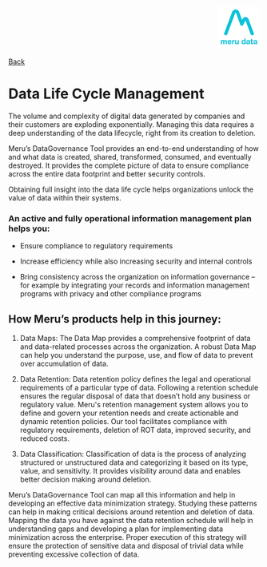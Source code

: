 <p align="Right">
  <img width="85" height="85" src="../../Media/Images/Logos/Merudata_Logo1.png">
</p>

[Back](../../Products.md)

# Data Life Cycle Management 

The volume and complexity of digital data generated by companies and their customers are exploding exponentially. Managing this data requires a deep understanding of the data lifecycle, right from its creation to deletion.  

Meru’s DataGovernance Tool provides an end-to-end understanding of how and what data is created, shared, transformed, consumed, and eventually destroyed. It provides the complete picture of data to ensure compliance across the entire data footprint and better security controls.  

Obtaining full insight into the data life cycle helps organizations unlock the value of data within their systems. 

### An active and fully operational information management plan helps you: 

- Ensure compliance to regulatory requirements 

- Increase efficiency while also increasing security and internal controls 

- Bring consistency across the organization on information governance – for example by integrating your records and information management programs with privacy and other compliance programs 

## How Meru’s products help in this journey: 

1. Data Maps: The Data Map provides a comprehensive footprint of data and data-related processes across the organization. A robust Data Map can help you understand the purpose, use, and flow of data to prevent over accumulation of data. 

2. Data Retention: Data retention policy defines the legal and operational requirements of a particular type of data. Following a retention schedule ensures the regular disposal of data that doesn’t hold any business or regulatory value. 
  Meru's retention management system allows you to define and govern your retention needs and create actionable and dynamic retention policies. Our tool facilitates compliance with regulatory requirements, deletion of ROT data, improved security, and reduced costs. 

3. Data Classification: Classification of data is the process of analyzing structured or unstructured data and categorizing it based on its type, value, and sensitivity. It provides visibility around data and enables better decision making around deletion. 

Meru’s DataGovernance Tool can map all this information and help in developing an effective data minimization strategy. Studying these patterns can help in making critical decisions around retention and deletion of data. Mapping the data you have against the data retention schedule will help in understanding gaps and developing a plan for implementing data minimization across the enterprise. Proper execution of this strategy will ensure the protection of sensitive data and disposal of trivial data while preventing excessive collection of data. 